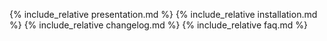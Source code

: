 {% include_relative presentation.md %}
{% include_relative installation.md %}
{% include_relative changelog.md %}
{% include_relative faq.md %}